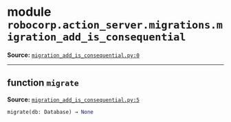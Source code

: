 <!-- markdownlint-disable -->

# module `robocorp.action_server.migrations.migration_add_is_consequential`

**Source:** [`migration_add_is_consequential.py:0`](https://github.com/robocorp/robo/tree/master/action_server/src/robocorp/action_server/migrations/migration_add_is_consequential.py#L0)

______________________________________________________________________

## function `migrate`

**Source:** [`migration_add_is_consequential.py:5`](https://github.com/robocorp/robo/tree/master/action_server/src/robocorp/action_server/migrations/migration_add_is_consequential.py#L5)

```python
migrate(db: Database) → None
```
